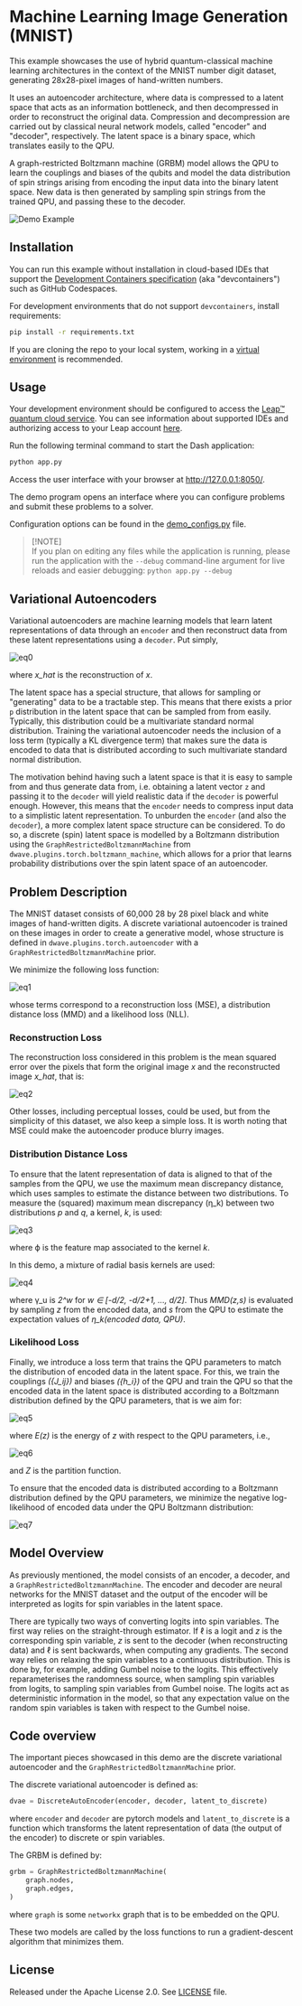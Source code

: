 # Machine Learning Image Generation (MNIST)

This example showcases the use of hybrid quantum-classical machine learning architectures in the
context of the MNIST number digit dataset, generating 28x28-pixel images of hand-written numbers.

It uses an autoencoder architecture, where data is compressed to a latent space that acts as an
information bottleneck, and then decompressed in order to reconstruct the original data.
Compression and decompression are carried out by classical neural network models,
called "encoder" and "decoder", respectively. The latent space is a binary space, which translates
easily to the QPU.

A graph-restricted Boltzmann machine (GRBM) model allows the QPU to learn the
couplings and biases of the qubits and model the data distribution
of spin strings arising from encoding the input data into the binary latent space. New data is then
generated by sampling spin strings from the trained QPU, and passing these to the decoder.


![Demo Example](static/demo.png)

## Installation
You can run this example without installation in cloud-based IDEs that support the
[Development Containers specification](https://containers.dev/supporting) (aka "devcontainers")
such as GitHub Codespaces.

For development environments that do not support `devcontainers`, install requirements:

```bash
pip install -r requirements.txt
```

If you are cloning the repo to your local system, working in a
[virtual environment](https://docs.python.org/3/library/venv.html) is recommended.

## Usage
Your development environment should be configured to access the
[Leap&trade; quantum cloud service](https://docs.ocean.dwavesys.com/en/stable/overview/sapi.html).
You can see information about supported IDEs and authorizing access to your Leap account
[here](https://docs.dwavesys.com/docs/latest/doc_leap_dev_env.html).

Run the following terminal command to start the Dash application:

```bash
python app.py
```

Access the user interface with your browser at http://127.0.0.1:8050/.

The demo program opens an interface where you can configure problems and submit these problems to
a solver.

Configuration options can be found in the [demo_configs.py](demo_configs.py) file.

> [!NOTE]\
> If you plan on editing any files while the application is running, please run the application
with the `--debug` command-line argument for live reloads and easier debugging:
`python app.py --debug`


## Variational Autoencoders

Variational autoencoders are machine learning models that learn latent representations of data
through an `encoder` and then reconstruct data from these latent representations using a `decoder`.
Put simply,

![eq0](static/eq0.png)

where _x_hat_ is the reconstruction of _x_.

The latent space has a special structure, that allows for sampling or "generating" data to be a
tractable step. This means that there exists a prior `p` distribution in the latent space that can
be sampled from from easily. Typically, this distribution could be a multivariate standard normal
distribution. Training the variational autoencoder needs the inclusion of a loss term (typically a
KL divergence term) that makes sure the data is encoded to data that is distributed according to
such multivariate standard normal distribution.

The motivation behind having such a latent space is that it is easy to sample from and thus
generate data from, i.e. obtaining a latent vector `z` and passing it to the `decoder` will yield
realistic data if the `decoder` is powerful enough.
However, this means that the `encoder` needs to compress input data to a simplistic latent
representation.
To unburden the `encoder` (and also the `decoder`), a more complex latent space structure can be
considered.
To do so, a discrete (spin) latent space is modelled by a Boltzmann distribution using the
`GraphRestrictedBoltzmannMachine` from `dwave.plugins.torch.boltzmann_machine`, which allows for a
prior that learns probability distributions over the spin latent space of an autoencoder.

## Problem Description

The MNIST dataset consists of 60,000 28 by 28 pixel black and white images of hand-written digits.
A discrete variational autoencoder is trained on these images in order to create a generative model,
whose structure is defined in `dwave.plugins.torch.autoencoder` with a
`GraphRestrictedBoltzmannMachine` prior.

We minimize the following loss function:

![eq1](static/eq1.png)

whose terms correspond to a reconstruction loss (MSE), a distribution distance loss (MMD)
and a likelihood loss (NLL).

### Reconstruction Loss

The reconstruction loss considered in this problem is the mean squared error over the pixels that
form the original image _x_ and the reconstructed image _x_hat_, that is:

![eq2](static/eq2.png)

Other losses, including perceptual losses, could be used, but from the simplicity of this dataset,
we also keep a simple loss. It is worth noting that MSE could make the autoencoder produce blurry
images.

### Distribution Distance Loss

To ensure that the latent representation of data is aligned to that of the samples from the QPU,
we use the maximum mean discrepancy distance, which uses samples to estimate the distance between
two distributions. To measure the (squared) maximum mean discrepancy (&eta;\_k) between two
distributions _p_ and _q_, a kernel, _k_, is used:

![eq3](static/eq3.png)

where &varphi; is the feature map associated to the kernel _k_.

In this demo, a mixture of radial basis kernels are used:

![eq4](static/eq4.png)

where &gamma;\_u is _2^w_ for _w ∈ [-d/2, -d/2+1, ..., d/2]_. Thus _MMD(z,s)_ is evaluated
by sampling _z_ from the encoded data, and _s_ from the QPU to estimate the expectation values of
_&eta;\_k(encoded data, QPU)_.

### Likelihood Loss

Finally, we introduce a loss term that trains the QPU parameters to match the distribution of
encoded data in the latent space. For this, we train the couplings _(\{J\_ij\})_ and biases
_(\{h\_i\})_ of the QPU and train the QPU so that the encoded data in the latent space is distributed
according to a Boltzmann distribution defined by the QPU parameters, that is we aim for:

![eq5](static/eq5.png)

where _E(z)_ is the energy of _z_ with respect to the QPU parameters, i.e.,

![eq6](static/eq6.png)

and _Z_ is the partition function.

To ensure that the encoded data is distributed according to a Boltzmann distribution defined by the
QPU parameters, we minimize the negative log-likelihood of encoded data under the QPU Boltzmann
distribution:

![eq7](static/eq7.png)

## Model Overview

As previously mentioned, the model consists of an encoder, a decoder, and a
`GraphRestrictedBoltzmannMachine`. The encoder and decoder are neural networks for the MNIST
dataset and the output of the encoder will be interpreted as logits for spin variables in the
latent space.

There are typically two ways of converting logits into spin variables. The first way relies on the
straight-through estimator. If &ell; is a logit and _z_ is the corresponding spin variable, _z_ is
sent to the decoder (when reconstructing data) and &ell; is sent backwards, when computing any
gradients. The second way relies on relaxing the spin variables to a continuous distribution. This
is done by, for example, adding Gumbel noise to the logits. This effectively reparameterises the
randomness source, when sampling spin variables from logits, to sampling spin variables from Gumbel
noise. The logits act as deterministic information in the model, so that any expectation value on
the random spin variables is taken with respect to the Gumbel noise.

## Code overview

The important pieces showcased in this demo are the discrete variational autoencoder and
the `GraphRestrictedBoltzmannMachine` prior.

The discrete variational autoencoder is defined as:
```python
dvae = DiscreteAutoEncoder(encoder, decoder, latent_to_discrete)
```
where `encoder` and `decoder` are pytorch models and `latent_to_discrete` is a function which
transforms the latent representation of data (the output of the encoder) to discrete or spin
variables.

The GRBM is defined by:
```python
grbm = GraphRestrictedBoltzmannMachine(
    graph.nodes,
    graph.edges,
)
```
where `graph` is some `networkx` graph that is to be embedded on the QPU.

These two models are called by the loss functions to run a gradient-descent algorithm that minimizes
them.


## License

Released under the Apache License 2.0. See [LICENSE](LICENSE) file.
